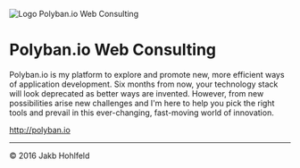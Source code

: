 ![Logo Polyban.io Web Consulting](https://raw.githubusercontent.com/jhohlfeld/polyban.io/master/src/images/logo.png)
# Polyban.io Web Consulting

Polyban.io is my platform to explore and promote new, more efficient ways of application development. Six months from now, your technology stack will look deprecated as better ways are invented. However, from new possibilities arise new challenges and I'm here to help you pick the right tools and prevail in this ever-changing, fast-moving world of innovation.

http://polyban.io

----

© 2016 Jakb Hohlfeld